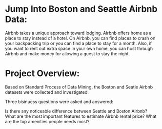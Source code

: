   
# Jump Into Boston and Seattle Airbnb Data:

Airbnb takes a unique approach toward lodging. Airbnb offers  home as a place to stay instead of a hotel. On Airbnb, 
you can find places to crash on your backpacking trip or you can find a place to stay for a month. Also, if you want 
to rent out extra space in your own home, you can host through Airbnb and make money for allowing a guest to stay the 
night.

# Project Overview:

Based on Standard Process of Data Mining, the Boston and Seatle Airbnb datasets were collected and investigated. 

Three bisinuess questions were asked and answered:

  Is there any noticeable difference between Seattle and Boston Airbnb?
  What are the most important features to estimate Airbnb rental price?
  What are the top amenities people needs most?
